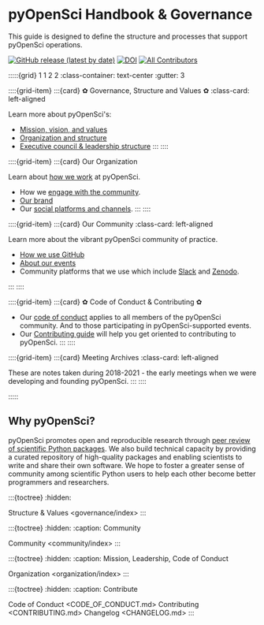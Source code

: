 # pyOpenSci Handbook & Governance

This guide is designed to define the structure and processes
that support pyOpenSci operations.

[![GitHub release (latest by date)](https://img.shields.io/github/v/release/pyopensci/governance?color=purple&display_name=tag&style=plastic)](https://github.com/pyOpenSci/handbook/releases) [![DOI](https://zenodo.org/badge/161679308.svg)](https://zenodo.org/badge/latestdoi/161679308) [![All Contributors](https://img.shields.io/badge/all_contributors-3-blue.svg?style=flat-square)](https://github.com/pyOpenSci/handbook?tab=readme-ov-file#contributors-)


:::::{grid} 1 1 2 2
:class-container: text-center
:gutter: 3

::::{grid-item}
:::{card} ✿ Governance, Structure and Values ✿
:class-card: left-aligned

Learn more about pyOpenSci's:

* [Mission, vision, and values](mission-vision)
* [Organization and structure](pyos-structure)
* [Executive council & leadership structure](pyos-executive-council)
:::
::::

::::{grid-item}
:::{card} <i class="fa-solid fa-screwdriver-wrench"></i> Our Organization <i class="fa-solid fa-screwdriver-wrench"></i>

Learn about [how we work](how-we-work) at pyOpenSci.

* How we [engage with the community](external-comms).
* [Our brand](pyos-brand)
* Our [social platforms and channels](social-platforms).
:::
::::

::::{grid-item}
:::{card} <i class="fa-solid fa-hand-sparkles"></i> Our Community <i class="fa-solid fa-hand-sparkles"></i>
:class-card: left-aligned

Learn more about the vibrant pyOpenSci community of practice.

* [How we use GitHub](github-intro)
* [About our events](pyos-events)
* Community platforms that we use which include [Slack](pyos-slack) and [Zenodo](pyos-zenodo).

:::
::::

::::{grid-item}
:::{card} ✿ Code of Conduct & Contributing ✿

* Our [code of conduct](CODE_OF_CONDUCT) applies to all members of the pyOpenSci community. And to those participating in pyOpenSci-supported events.
* Our [Contributing guide](CONTRIBUTING) will help you get oriented to contributing to pyOpenSci.
:::
::::


::::{grid-item}
:::{card}  Meeting Archives <i class="fa-solid fa-pencil"></i>
:class-card: left-aligned

These are notes taken during 2018-2021 - the early meetings when
we were developing and founding pyOpenSci.
:::
::::

:::::

## Why pyOpenSci?

pyOpenSci promotes open and reproducible research through [peer review of
scientific Python packages](https://www.pyopensci.org/about-peer-review/index.html). We also build technical capacity by providing a
curated repository of high-quality packages and enabling scientists to write
and share their own software. We hope to foster a greater sense of community
among scientific Python users to help each other become better
programmers and researchers.

:::{toctree}
:hidden:

Structure & Values <governance/index>
:::

:::{toctree}
:hidden:
:caption: Community

Community <community/index>
:::

:::{toctree}
:hidden:
:caption: Mission, Leadership, Code of Conduct

Organization <organization/index>
:::

:::{toctree}
:hidden:
:caption: Contribute

Code of Conduct <CODE_OF_CONDUCT.md>
Contributing <CONTRIBUTING.md>
Changelog <CHANGELOG.md>
:::
